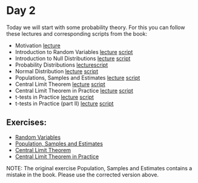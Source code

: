# Day 2

Today we will start with some probability theory.
For this you can follow these lectures and corresponding scripts from the book:

- Motivation [lecture](https://www.youtube.com/watch?v=6nvhFgmrvLE)
- Introduction to Random Variables [lecture](https://www.youtube.com/watch?v=AxJf1nXrW8U) [script](http://genomicsclass.github.io/book/pages/random_variables.html)
- Introduction to Null Distributions [lecture](https://www.youtube.com/watch?v=G5ZjYy1vS8k) [script](http://genomicsclass.github.io/book/pages/random_variables.html)
- Probability Distributions [lecture](https://www.youtube.com/watch?v=govBS0uJ9GA)[script](http://genomicsclass.github.io/book/pages/random_variables.html)
- Normal Distribution [lecture](https://www.youtube.com/watch?v=fwaxgik7aj4) [script](http://genomicsclass.github.io/book/pages/random_variables.html)
- Populations, Samples and Estimates [lecture](https://www.youtube.com/watch?v=99WNX608k0Y) [script](http://genomicsclass.github.io/book/pages/random_variables.html)
- Central Limit Theorem [lecture](https://www.youtube.com/watch?v=aYA8ZG-ltqQ) [script](http://genomicsclass.github.io/book/pages/clt_and_t-distribution.html)
- Central Limit Theorem in Practice [lecture](https://www.youtube.com/watch?v=QOeoxOgYpzU) [script](http://genomicsclass.github.io/book/pages/clt_in_practice.html)
- t-tests in Practice [lecture](https://www.youtube.com/watch?v=KEMJIG2gOv4) [script](http://genomicsclass.github.io/book/pages/t-tests_in_practice.html)
- t-tests in Practice (part II) [lecture](https://www.youtube.com/watch?v=IzFDBnbhDbA) [script](http://genomicsclass.github.io/book/pages/t-tests_in_practice.html)


## Exercises:

- [Random Variables](http://genomicsclass.github.io/book/pages/random_variables_exercises.html)
- [Population, Samples and Estimates](http://genomicsclass.github.io/book/pages/populations_and_samples_exercises.html)
-  [Central Limit Theorem](http://genomicsclass.github.io/book/pages/clt_and_t-distribution_exercises.html)
- [Central Limit Theorem in Practice](http://genomicsclass.github.io/book/pages/clt_in_practice_exercises.html)


NOTE: The original exercise Population, Samples and Estimates contains a mistake in the book. Please use the corrected version above.

